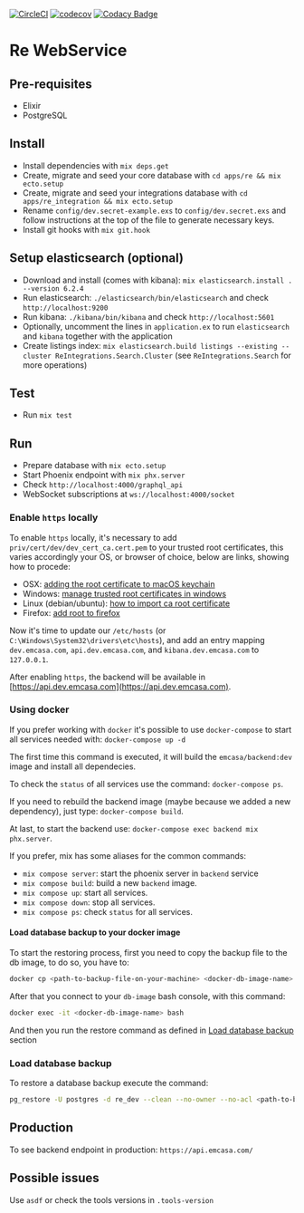[![CircleCI](https://circleci.com/gh/emcasa/backend.svg?style=svg)](https://circleci.com/gh/emcasa/backend)
[![codecov](https://codecov.io/gh/emcasa/backend/branch/master/graph/badge.svg)](https://codecov.io/gh/emcasa/backend)
[![Codacy Badge](https://api.codacy.com/project/badge/Grade/96ac2f098f0342619ecd90cd3df6c4da)](https://www.codacy.com/app/pmargreff/backend?utm_source=github.com&amp;utm_medium=referral&amp;utm_content=emcasa/backend&amp;utm_campaign=Badge_Grade)

# Re WebService

## Pre-requisites

* Elixir
* PostgreSQL

## Install

* Install dependencies with `mix deps.get`
* Create, migrate and seed your core database with `cd apps/re && mix ecto.setup`
* Create, migrate and seed your integrations database with `cd apps/re_integration && mix ecto.setup`
* Rename `config/dev.secret-example.exs` to `config/dev.secret.exs` and follow instructions at the top of the file to generate necessary keys.
* Install git hooks with `mix git.hook`

## Setup elasticsearch (optional)

* Download and install (comes with kibana): `mix elasticsearch.install . --version 6.2.4`
* Run elasticsearch: `./elasticsearch/bin/elasticsearch` and check `http://localhost:9200`
* Run kibana: `./kibana/bin/kibana` and check `http://localhost:5601`
* Optionally, uncomment the lines in `application.ex` to run `elasticsearch` and `kibana` together with the application
* Create listings index: `mix elasticsearch.build listings --existing --cluster ReIntegrations.Search.Cluster` (see `ReIntegrations.Search` for more operations)

## Test

* Run `mix test`

## Run

* Prepare database with `mix ecto.setup`
* Start Phoenix endpoint with `mix phx.server`
* Check `http://localhost:4000/graphql_api`
* WebSocket subscriptions at `ws://localhost:4000/socket`

### Enable `https` locally

To enable `https` locally, it's necessary to add `priv/cert/dev/dev_cert_ca.cert.pem` to your trusted root certificates, this varies accordingly your OS, or browser of choice, below are links, showing how to procede:

* OSX: [adding the root certificate to macOS keychain][0]
* Windows: [manage trusted root certificates in windows][1]
* Linux (debian/ubuntu): [how to import ca root certificate][2]
* Firefox: [add root to firefox][3]

Now it's time to update our `/etc/hosts` (or `C:\Windows\System32\drivers\etc\hosts`), and add an entry mapping `dev.emcasa.com`, `api.dev.emcasa.com`, and `kibana.dev.emcasa.com` to `127.0.0.1`.

After enabling `https`, the backend will be available in [https://api.dev.emcasa.com](https://api.dev.emcasa.com).

### Using docker

If you prefer working with `docker` it's possible to use `docker-compose` to start all services needed with: `docker-compose up -d`

The first time this command is executed, it will build the `emcasa/backend:dev` image and install all dependecies.

To check the `status` of all services use the command: `docker-compose ps`.

If you need to rebuild the backend image (maybe because we added a new dependency), just type: `docker-compose build`.

At last, to start the backend use: `docker-compose exec backend mix phx.server`.

If you prefer, mix has some aliases for the common commands:

* `mix compose server`: start the phoenix server in `backend` service
* `mix compose build`: build a new `backend` image.
* `mix compose up`: start all services.
* `mix compose down`: stop all services.
* `mix compose ps`: check `status` for all services.

#### Load database backup to your docker image

To start the restoring process, first you need to copy the backup file to the db image, to do so, you have to:

```bash
docker cp <path-to-backup-file-on-your-machine> <docker-db-image-name>:<path-inside-docker-image>

```

After that you connect to your `db-image` bash console, with this command:
```bash
docker exec -it <docker-db-image-name> bash
```

And then you run the restore command as defined in [Load database backup](#load-database-backup) section

### Load database backup

To restore a database backup execute the command:

```bash
pg_restore -U postgres -d re_dev --clean --no-owner --no-acl <path-to-backup-file>
```

## Production

To see backend endpoint in production: `https://api.emcasa.com/`

## Possible issues

Use `asdf` or check the tools versions in `.tools-version`

[0]: https://deliciousbrains.com/ssl-certificate-authority-for-local-https-development/#adding-root-cert-macos-keychain
[1]: https://www.thewindowsclub.com/manage-trusted-root-certificates-windows
[2]: https://thomas-leister.de/en/how-to-import-ca-root-certificate/#linux-debian-ubuntu
[3]: https://wiki.mozilla.org/CA/AddRootToFirefox
